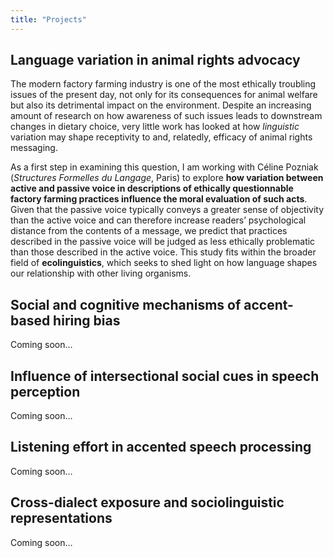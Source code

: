 ```yaml
---
title: "Projects"
---
```


## Language variation in animal rights advocacy

The modern factory farming industry is one of the most ethically troubling issues of the present day, not only for its consequences for animal welfare but also its detrimental impact on the environment. Despite an increasing amount of research on how awareness of such issues leads to downstream changes in dietary choice, very little work has looked at how *linguistic* variation may shape receptivity to and, relatedly, efficacy of animal rights messaging.

As a first step in examining this question, I am working with Céline Pozniak (*Structures Formelles du Langage*, Paris) to explore **how variation between active and passive voice in descriptions of ethically questionnable factory farming practices influence the moral evaluation of such acts**. Given that the passive voice typically conveys a greater sense of objectivity than the active voice and can therefore increase readers’ psychological distance from the contents of a message, we predict that practices described in the passive voice will be judged as less ethically problematic than those described in the active voice. This study fits within the broader field of **ecolinguistics**, which seeks to shed light on how language shapes our relationship with other living organisms.         

## Social and cognitive mechanisms of accent-based hiring bias

Coming soon…

## Influence of intersectional social cues in speech perception 

Coming soon…

## Listening effort in accented speech processing

Coming soon…

## Cross-dialect exposure and sociolinguistic representations 

Coming soon…